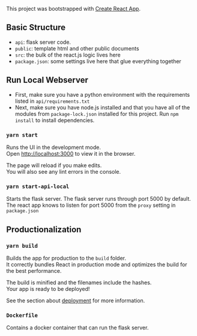This project was bootstrapped with [Create React App](https://github.com/facebook/create-react-app).

## Basic Structure
* `api`: flask server code. 
* `public`: template html and other public documents
* `src`: the bulk of the react.js logic lives here
* `package.json`: some settings live here that glue everything together

## Run Local Webserver

* First, make sure you have a python environment with the requirements listed in `api/requirements.txt`
* Next, make sure you have node.js installed and that you have all of the modules from `package-lock.json` installed for this project. Run `npm install` to install dependencies.

### `yarn start`

Runs the UI in the development mode.<br />
Open [http://localhost:3000](http://localhost:3000) to view it in the browser.

The page will reload if you make edits.<br />
You will also see any lint errors in the console.

### `yarn start-api-local`

Starts the flask server. The flask server runs through port 5000 by default. The react app knows to listen for port 5000 from the `proxy` setting in `package.json`

## Productionalization 

### `yarn build`

Builds the app for production to the `build` folder.<br />
It correctly bundles React in production mode and optimizes the build for the best performance.

The build is minified and the filenames include the hashes.<br />
Your app is ready to be deployed!

See the section about [deployment](https://facebook.github.io/create-react-app/docs/deployment) for more information.

### `Dockerfile`

Contains a docker container that can run the flask server. 
